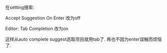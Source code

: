 在setting搜索:

Accept Suggestion On Enter    改为off

Editor: Tab Completion   改为on



这样从auto complete suggest选取项目就用tab了. 再也不因为enter误触而烦恼了.


